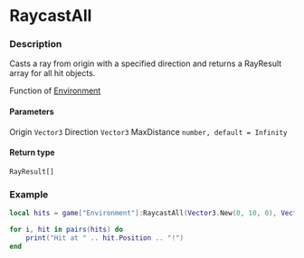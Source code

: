 # RaycastAll
### Description
Casts a ray from origin with a specified direction and returns a RayResult array for all hit objects.

Function of [Environment](/classes/Environment/)

#### Parameters
Origin `Vector3`
Direction `Vector3`
MaxDistance `number, default = Infinity`

#### Return type
`RayResult[]`

### Example
```lua
local hits = game["Environment"]:RaycastAll(Vector3.New(0, 10, 0), Vector3.New(0, -1, 0), 100)

for i, hit in pairs(hits) do
    print("Hit at " .. hit.Position .. "!")
end
```

